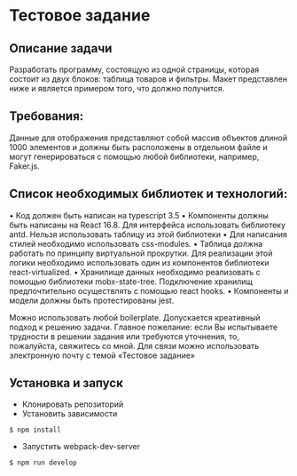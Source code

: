 # Тестовое задание
## Описание задачи
Разработать программу, состоящую из одной страницы, которая состоит из двух блоков: таблица товаров и фильтры. Макет представлен ниже и является примером того, что должно получится.  
 
## Требования:
Данные для отображения представляют собой массив объектов длиной 1000 элементов и должны быть расположены в отдельном файле и могут генерироваться с помощью любой библиотеки, например, Faker.js. 
 
## Список необходимых библиотек и технологий:
•	Код должен быть написан на typescript 3.5
•	Компоненты должны быть написаны на React 16.8. Для интерфейса использовать библиотеку antd. Нельзя использовать таблицу из этой библиотеки
•	Для написания стилей необходимо использовать css-modules.
•	Таблица должна работать по принципу виртуальной прокрутки. Для реализации этой логики необходимо использовать один из компонентов библиотеки react-virtualized.
•	Хранилище данных необходимо реализовать с помощью библиотеки mobx-state-tree. Подключение хранилищ предпочтительно осуществлять с помощью  react hooks.
•	Компоненты и модели должны быть протестированы jest.

Можно использовать любой boilerplate.
Допускается креативный подход к решению задачи.
Главное пожелание: если Вы испытываете трудности в решении задания или требуются уточнения, то, пожалуйста, свяжитесь со мной. Для связи можно использовать электронную почту с темой «Тестовое задание»

## Установка и запуск

- Клонировать репозиторий
- Установить зависимости
```
$ npm install
```
- Запустить webpack-dev-server
```
$ npm run develop
```
